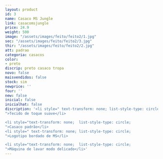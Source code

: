 ```yaml
---
layout: product
id: 3
name: Casaco MS Jungle
link: casacomsjungle
price: 24.9
weight: 500
image: "/assets/images/feito/feito2/1.jpg"
sec: "/assets/images/feito/feito2/3.jpg"
thir: "/assets/images/feito/feito2/2.jpg"
att: padrao
categoria: casacos
color:
- preto
discrip: preto casaco tropa
novo: false
maisvendidos: false
stock: sim
newprice: ''
four: ''
new: false
inicial: false
inicialhat: false
discription: '<li style=" text-transform: none; list-style-type: circle;
">Tecido de toque suave</li>

<li style="text-transform: none;  list-style-type: circle;
">Casaco padrão</li>
<li style=" text-transform: none; list-style-type: circle;
">Logotipo bordado de MS</li>

<li style="text-transform: none;  list-style-type: circle;
">Máquina de lavar modo delicado</li>'
---
```

